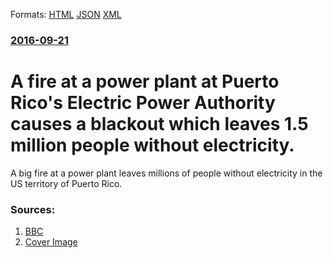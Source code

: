 
Formats: [HTML](/news/2016/09/21/a-fire-at-a-power-plant-at-puerto-rico-s-electric-power-authority-causes-a-blackout-which-leaves-1-5-million-people-without-electricity.html)  [JSON](/news/2016/09/21/a-fire-at-a-power-plant-at-puerto-rico-s-electric-power-authority-causes-a-blackout-which-leaves-1-5-million-people-without-electricity.json)  [XML](/news/2016/09/21/a-fire-at-a-power-plant-at-puerto-rico-s-electric-power-authority-causes-a-blackout-which-leaves-1-5-million-people-without-electricity.xml)  

### [2016-09-21](/news/2016/09/21/index.md)

# A fire at a power plant at Puerto Rico's Electric Power Authority causes a blackout which leaves 1.5 million people without electricity. 

A big fire at a power plant leaves millions of people without electricity in the US territory of Puerto Rico.


### Sources:

1. [BBC](http://www.bbc.co.uk/news/world-us-canada-37436392)
1. [Cover Image](https://ichef.bbci.co.uk/news/1024/cpsprodpb/14143/production/_91334228_d543b304-7059-4965-932e-7054c3b61d47.jpg)
